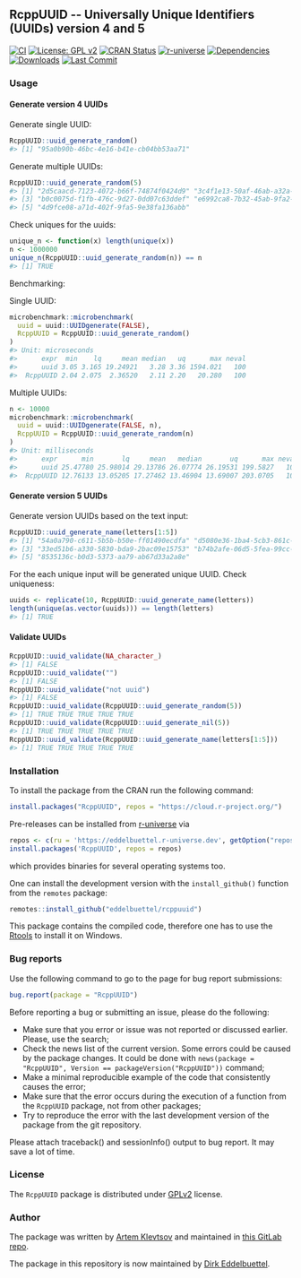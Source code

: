 
## RcppUUID -- Universally Unique Identifiers (UUIDs) version 4 and 5

[![CI](https://github.com/eddelbuettel/rcppuuid/workflows/ci/badge.svg)](https://github.com/eddelbuettel/rcppuuid/actions?query=workflow%3Aci)
[![License: GPL v2](https://img.shields.io/badge/License-GPL%20v2-blue.svg)](https://www.gnu.org/licenses/old-licenses/gpl-2.0.en.html)
[![CRAN Status](https://www.r-pkg.org/badges/version/RcppUUID)](https://cran.r-project.org/package=RcppUUID)
[![r-universe](https://eddelbuettel.r-universe.dev/badges/RcppUUID)](https://eddelbuettel.r-universe.dev/rcppuuid)
[![Dependencies](https://tinyverse.netlify.app/badge/anytime)](https://cran.r-project.org/package=RcppUUID)
[![Downloads](https://cranlogs.r-pkg.org/badges/RcppUUID?color=brightgreen)](https://www.r-pkg.org:443/pkg/RcppUUID)
[![Last Commit](https://img.shields.io/github/last-commit/eddelbuettel/rcppuuid)](https://github.com/eddelbuettel/rcppuuid)


### Usage

#### Generate version 4 UUIDs

Generate single UUID:

``` r
RcppUUID::uuid_generate_random()
#> [1] "95a0b90b-46bc-4e16-b41e-cb04bb53aa71"
```

Generate multiple UUIDs:

``` r
RcppUUID::uuid_generate_random(5)
#> [1] "2d5caacd-7123-4072-b66f-74874f0424d9" "3c4f1e13-50af-46ab-a32a-f17cb1842875" 
#> [3] "b0c0075d-f1fb-476c-9d27-0dd07c63ddef" "e6992ca8-7b32-45ab-9fa2-e11690c11c35"
#> [5] "4d9fce08-a71d-402f-9fa5-9e38fa136abb"
```

Check uniques for the uuids:

``` r
unique_n <- function(x) length(unique(x))
n <- 1000000
unique_n(RcppUUID::uuid_generate_random(n)) == n
#> [1] TRUE
```

Benchmarking:

Single UUID:

``` r
microbenchmark::microbenchmark(
  uuid = uuid::UUIDgenerate(FALSE),
  RcppUUID = RcppUUID::uuid_generate_random()
)
#> Unit: microseconds
#>      expr  min    lq     mean median   uq      max neval
#>      uuid 3.05 3.165 19.24921   3.28 3.36 1594.021   100
#>  RcppUUID 2.04 2.075  2.36520   2.11 2.20   20.280   100
```

Multiple UUIDs:

``` r
n <- 10000
microbenchmark::microbenchmark(
  uuid = uuid::UUIDgenerate(FALSE, n),
  RcppUUID = RcppUUID::uuid_generate_random(n)
)
#> Unit: milliseconds
#>      expr      min       lq     mean   median       uq      max neval
#>      uuid 25.47780 25.98014 29.13786 26.07774 26.19531 199.5827   100
#>  RcppUUID 12.76133 13.05205 17.27462 13.46904 13.69007 203.0705   100
```

#### Generate version 5 UUIDs

Generate version UUIDs based on the text input:

``` r
RcppUUID::uuid_generate_name(letters[1:5])
#> [1] "54a0a790-c611-5b5b-b50e-ff01490ecdfa" "d5080e36-1ba4-5cb3-861c-34b25868f7db"
#> [3] "33ed51b6-a330-5830-bda9-2bac09e15753" "b74b2afe-06d5-5fea-99cc-a7de0b492704"
#> [5] "8535136c-b0d3-5373-aa79-ab67d33a2a8e"
```

For the each unique input will be generated unique UUID. Check
uniqueness:

``` r
uuids <- replicate(10, RcppUUID::uuid_generate_name(letters))
length(unique(as.vector(uuids))) == length(letters)
#> [1] TRUE
```

#### Validate UUIDs

``` r
RcppUUID::uuid_validate(NA_character_)
#> [1] FALSE
RcppUUID::uuid_validate("")
#> [1] FALSE
RcppUUID::uuid_validate("not uuid")
#> [1] FALSE
RcppUUID::uuid_validate(RcppUUID::uuid_generate_random(5))
#> [1] TRUE TRUE TRUE TRUE TRUE
RcppUUID::uuid_validate(RcppUUID::uuid_generate_nil(5))
#> [1] TRUE TRUE TRUE TRUE TRUE
RcppUUID::uuid_validate(RcppUUID::uuid_generate_name(letters[1:5]))
#> [1] TRUE TRUE TRUE TRUE TRUE
```

### Installation

To install the package from the CRAN run the following command:

``` r
install.packages("RcppUUID", repos = "https://cloud.r-project.org/")
```

Pre-releases can be installed from [r-universe](https://eddelbuettel.r-universe.dev/RcppUUID)
via

```r
repos <- c(ru = 'https://eddelbuettel.r-universe.dev', getOption("repos"))
install.packages('RcppUUID', repos = repos)
```

which provides binaries for several operating systems too.

One can install the development version with the `install_github()`
function from the `remotes` package:

``` r
remotes::install_github("eddelbuettel/rcppuuid")
```

This package contains the compiled code, therefore one has to use the
[Rtools](https://cran.r-project.org/bin/windows/Rtools/) to install it
on Windows.



### Bug reports

Use the following command to go to the page for bug report submissions:

``` r
bug.report(package = "RcppUUID")
```

Before reporting a bug or submitting an issue, please do the following:

-   Make sure that you error or issue was not reported or discussed
    earlier. Please, use the search;
-   Check the news list of the current version. Some errors could be
    caused by the package changes. It could be done with
    `news(package = "RcppUUID", Version == packageVersion("RcppUUID"))`
    command;
-   Make a minimal reproducible example of the code that consistently
    causes the error;
-   Make sure that the error occurs during the execution of a function
    from the `RcppUUID` package, not from other packages;
-   Try to reproduce the error with the last development version of the
    package from the git repository.

Please attach traceback() and sessionInfo() output to bug report. It may
save a lot of time.

### License

The `RcppUUID` package is distributed under
[GPLv2](http://www.gnu.org/licenses/gpl-2.0.html) license.

### Author

The package was written by [Artem Klevtsov](https://github.com/artemklevtsov)
and maintained in [this GitLab
repo](https://gitlab.com/artemklevtsov/rcppuuid).

The package in this repository is now maintained by [Dirk
Eddelbuettel](https://github.com/eddelbuettel). 
